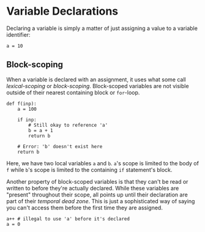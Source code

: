 # Variable Declarations

Declaring a variable is simply a matter of just assigning a value to a variable identifier:

```python-ignore
a = 10
```

## Block-scoping

When a variable is declared with an assignment, it uses what some call *lexical-scoping* or *block-scoping*.
Block-scoped variables are not visible outside of their nearest containing block or `for`-loop.

```python-ignore
def f(inp):
    a = 100

    if inp:
        # Still okay to reference 'a'
        b = a + 1
        return b

    # Error: 'b' doesn't exist here
    return b
```

Here, we have two local variables `a` and `b`.
`a`'s scope is limited to the body of `f` while `b`'s scope is limited to the containing `if` statement's block.

Another property of block-scoped variables is that they can't be read or written to before they're actually declared.
While these variables are "present" throughout their scope, all points up until their declaration are part of their *temporal dead zone*.
This is just a sophisticated way of saying you can't access them before the first time they are assigned.

```python-ignore
a++ # illegal to use 'a' before it's declared
a = 0
```
